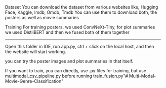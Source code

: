 Dataset
You can download the dataset from various websites like, Hugging Face, Kaggle, Imdb, Omdb, Tmdb
You can use them to download both, the posters as well as movie summaries

Training
For training posters, we used ConvNeXt-Tiny, for plot summaries we used DistiiBERT and then we fused both of them together

--------------------------------------------------------------------------------------------------------------------------------------

Open this folder in IDE, run app.py, ctrl + click on the local host, and then the website will start working.

you can try the poster images and plot summaries in that itself.


If you want to train, you can directly, use .py files for training, but use multimodal_csv_pipeline.py before running train_fusion.py"# Multi-Modal-Movie-Genre-Classification" 
